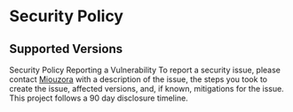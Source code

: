 # Security Policy

## Supported Versions

Security Policy
Reporting a Vulnerability
To report a security issue, please contact [Miouzora](https://github.com/Miou-zora) with a description of the issue, the steps you took to create the issue, affected versions, and, if known, mitigations for the issue. This project follows a 90 day disclosure timeline.
